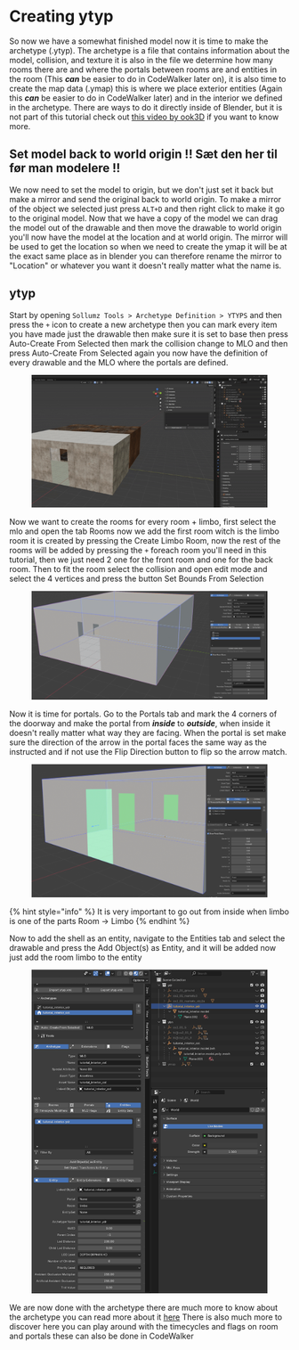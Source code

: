 # Creating ytyp
So now we have a somewhat finished model now it is time to make the archetype (.ytyp). The archetype is a file that contains
information about the model, collision, and texture it is also in the file we determine how many rooms there are and
where the portals between rooms are and entities in the room (This **_can_** be easier to do in CodeWalker later on), it is
also time to create the map data (.ymap) this is where we place exterior entities (Again this **_can_** be easier to do in
CodeWalker later) and in the interior we defined in the archetype. There are ways to do it directly inside of Blender, but
it is not part of this tutorial check out [this video by ook3D](https://www.youtube.com/watch?v=P8Pxe6Z_iwQ&ab_channel=ook_3D)
if you want to know more.

## Set model back to world origin !! Sæt den her til før man modelere !!
We now need to set the model to origin, but we don't just set it back but make a mirror and send the original back to 
world origin. To make a mirror of the object we selected just press `ALT+D` and then right click to make it go to the 
original model. Now that we have a copy of the model we can drag the model out of the drawable and then move the drawable 
to world origin you'll now have the model at the location and at world origin. The mirror will be used to get the 
location so when we need to create the ymap it will be at the exact same place as in blender you can therefore rename 
the mirror to "Location" or whatever you want it doesn't really matter what the name is.

## ytyp
Start by opening `Sollumz Tools > Archetype Definition > YTYPS` and then press the `+` icon to create a new archetype then
you can mark every item you have made just the drawable then make sure it is set to base then press Auto-Create From Selected then
mark the collision change to MLO and then press Auto-Create From Selected again you now have the definition of every drawable
and the MLO where the portals are defined.
<figure><img src="../../.gitbook/assets/create_interior_tutorial_building28.gif" alt=""><figcaption><p></p></figcaption></figure>

Now we want to create the rooms for every room + limbo, first select the mlo and open the tab Rooms now we add the first 
room witch is the limbo room it is created by pressing the Create Limbo Room, now the rest of the rooms will be added by 
pressing the `+` foreach room you'll need in this tutorial, then we just need 2 one for the front room and one for the back room.
Then to fit the room select the collision and open edit mode and select the 4 vertices and press the button Set Bounds From Selection
<figure><img src="../../.gitbook/assets/create_interior_tutorial_building29.png" alt=""><figcaption><p></p></figcaption></figure>

Now it is time for portals. Go to the Portals tab and mark the 4 corners of the doorway and make the portal from **_inside_** to **_outside_**,
when inside it doesn't really matter what way they are facing. When the portal is set make sure the direction of the 
arrow in the portal faces the same way as the instructed and if not use the Flip Direction button to flip so the arrow match.
<figure><img src="../../.gitbook/assets/create_interior_tutorial_building30.png" alt=""><figcaption><p></p></figcaption></figure>

{% hint style="info" %}
It is very important to go out from inside when limbo is one of the parts
Room -> Limbo
{% endhint %}

Now to add the shell as an entity, navigate to the Entities tab and select the drawable and press the Add Object(s) as Entity, 
and it will be added now just add the room limbo to the entity
<figure><img src="../../.gitbook/assets/create_interior_tutorial_building31.png" alt=""><figcaption><p></p></figcaption></figure>

We are now done with the archetype there are much more to know about the archetype you can read more about it [here](../../documentation/archetype-definition.ytyp/README.md)
There is also much more to discover here you can play around with the timecycles and flags on room and portals these can
also be done in CodeWalker
